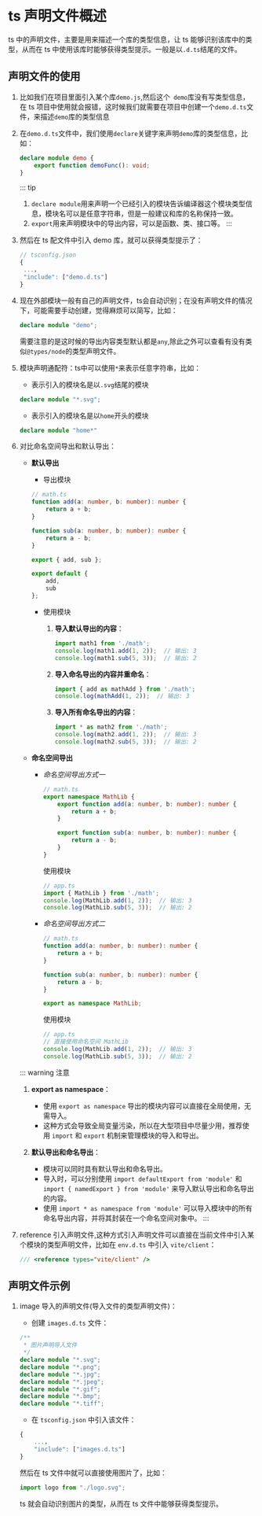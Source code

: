 # ts 声明文件概述

ts 中的声明文件，主要是用来描述一个库的类型信息，让 ts 能够识别该库中的类型，从而在 ts 中使用该库时能够获得类型提示。一般是以`.d.ts`结尾的文件。

## 声明文件的使用

1. 比如我们在项目里面引入某个库`demo.js`,然后这个` demo`库没有写类型信息，在 ts 项目中使用就会报错，这时候我们就需要在项目中创建一个`demo.d.ts`文件，来描述`demo`库的类型信息
2. 在`demo.d.ts`文件中，我们使用`declare`关键字来声明`demo`库的类型信息，比如：
    ```ts
    declare module demo {
        export function demoFunc(): void;
    }
    ```
    ::: tip
    1. `declare module`用来声明一个已经引入的模块告诉编译器这个模块类型信息，模块名可以是任意字符串，但是一般建议和库的名称保持一致。
    2. `export`用来声明模块中的导出内容，可以是函数、类、接口等。
    :::
3. 然后在 ts 配文件中引入 demo 库，就可以获得类型提示了：
   ```ts
   // tsconfig.json
   {
    ...，
    "include": ["demo.d.ts"]
   }
   ```
4. 现在外部模块一般有自己的声明文件，ts会自动识别；在没有声明文件的情况下，可能需要手动创建，觉得麻烦可以简写，比如：
   ```ts
   declare module "demo";
   ```
   需要注意的是这时候的导出内容类型默认都是`any`,除此之外可以查看有没有类似`@types/node`的类型声明文件。
5. 模块声明通配符：ts中可以使用`*`来表示任意字符串，比如：  
   - 表示引入的模块名是以`.svg`结尾的模块
   ``` ts
   declare module "*.svg";
   ```
   - 表示引入的模块名是以`home`开头的模块
   ```ts
   declare module "home*"
   ```
6. 对比命名空间导出和默认导出：
    - **默认导出**  
        + 导出模块
        ```typescript
        // math.ts
        function add(a: number, b: number): number {
            return a + b;
        }

        function sub(a: number, b: number): number {
            return a - b;
        }

        export { add, sub };

        export default {
            add,
            sub
        };
        ```
        + 使用模块
            1. **导入默认导出的内容**：
                ```typescript
                import math1 from './math';
                console.log(math1.add(1, 2));  // 输出: 3
                console.log(math1.sub(5, 3));  // 输出: 2
                ```

            2. **导入命名导出的内容并重命名**：
                ```typescript
                import { add as mathAdd } from './math';
                console.log(mathAdd(1, 2));  // 输出: 3
                ```

            3. **导入所有命名导出的内容**：
                ```typescript
                import * as math2 from './math';
                console.log(math2.add(1, 2));  // 输出: 3
                console.log(math2.sub(5, 3));  // 输出: 2
                ```

    - **命名空间导出**
        - *命名空间导出方式一*
            ```ts 
            // math.ts
            export namespace MathLib {
                export function add(a: number, b: number): number {
                    return a + b;
                }

                export function sub(a: number, b: number): number {
                    return a - b;
                }
            }
            ```
            使用模块
            ```typescript
            // app.ts
            import { MathLib } from './math';
            console.log(MathLib.add(1, 2));  // 输出: 3
            console.log(MathLib.sub(5, 3));  // 输出: 2
            ```

        - *命名空间导出方式二*
            ```typescript
            // math.ts
            function add(a: number, b: number): number {
                return a + b;
            }

            function sub(a: number, b: number): number {
                return a - b;
            }

            export as namespace MathLib;
            ```
            使用模块
            ```ts
            // app.ts
            // 直接使用命名空间 MathLib
            console.log(MathLib.add(1, 2));  // 输出: 3
            console.log(MathLib.sub(5, 3));  // 输出: 2
            ```

    ::: warning 注意
    1. **export as namespace**：
       - 使用 `export as namespace` 导出的模块内容可以直接在全局使用，无需导入。
       - 这种方式会导致全局变量污染，所以在大型项目中尽量少用，推荐使用 `import` 和 `export` 机制来管理模块的导入和导出。

    2. **默认导出和命名导出**：
       - 模块可以同时具有默认导出和命名导出。
       - 导入时，可以分别使用 `import defaultExport from 'module'` 和 `import { namedExport } from 'module'` 来导入默认导出和命名导出的内容。
       - 使用 `import * as namespace from 'module'` 可以导入模块中的所有命名导出内容，并将其封装在一个命名空间对象中。
    :::

7. reference 引入声明文件,这种方式引入声明文件可以直接在当前文件中引入某个模块的类型声明文件，比如在 `env.d.ts` 中引入 `vite/client`：
   ```ts
   /// <reference types="vite/client" />
   ```
## 声明文件示例

1. image 导入的声明文件(导入文件的类型声明文件)：
   - 创建 `images.d.ts` 文件：
   ```ts
   /**
    * 图片声明导入文件
    */
   declare module "*.svg";
   declare module "*.png";
   declare module "*.jpg";
   declare module "*.jpeg";
   declare module "*.gif";
   declare module "*.bmp";
   declare module "*.tiff";
   ```
   - 在 `tsconfig.json` 中引入该文件：
   ```ts
   {
       ...，
       "include": ["images.d.ts"]
   }
   ```
   然后在 ts 文件中就可以直接使用图片了，比如：

   ```ts
   import logo from "./logo.svg";
   ```
   ts 就会自动识别图片的类型，从而在 ts 文件中能够获得类型提示。
